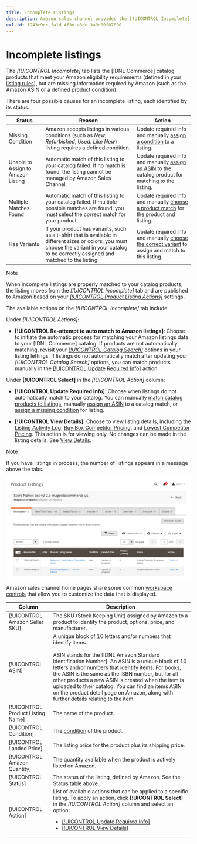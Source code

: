 ```yaml
---
title: Incomplete Listings
description: Amazon sales channel provides the [!UICONTROL Incomplete] tab to help you identify and meet eligibility requirements for your incomplete Amazon listings.
exl-id: f943c9cc-fa1d-4f3e-a3de-3a8d00f87890
---
```

# Incomplete listings

The _[!UICONTROL Incomplete]_ tab lists the [!DNL Commerce] catalog products that meet your Amazon eligibility requirements (defined in your [listing rules](./listing-rules.md)), but are missing information required by Amazon (such as the Amazon ASIN or a defined product condition).

There are four possible causes for an incomplete listing, each identified by its status.

|Status|Reason|Action|
|--- |--- |--- |
|Missing Condition|Amazon accepts listings in various conditions (such as _New_, _Refurbished_, _Used: Like New_) listing requires a defined condition.|Update required info and manually [assign a condition](./amazon-manually-update-incomplete-listing.md#update-required-info-missing-condition) to a listing.|
|Unable to Assign to Amazon Listing|Automatic match of this listing to your catalog failed. If no match is found, the listing cannot be managed by Amazon Sales Channel|Update required info and manually [assign an ASIN](./amazon-manually-update-incomplete-listing.md#update-required-info-unable-to-assign-to-amazon-listing) to the catalog product for matching to the listing.|
|Multiple Matches Found|Automatic match of this listing to your catalog failed. If multiple possible matches are found, you must select the correct match for your product.|Update required info and manually [choose a product match](./amazon-manually-update-incomplete-listing.md#update-required-info-multiple-matches-found) for the product and listing.|
|Has Variants|If your product has variants, such as a t-shirt that is available in different sizes or colors, you must choose the variant in your catalog to be correctly assigned and matched to the listing|Update required info and manually [choose the correct variant](./amazon-manually-update-incomplete-listing.md#update-required-info-has-variants) to assign and match to this listing.|

>[!NOTE]
>When incomplete listings are properly matched to your catalog products, the listing moves from the _[!UICONTROL Incomplete]_ tab and are published to Amazon based on your [_[!UICONTROL Product Listing Actions]_](./product-listing-actions.md) settings.

The available actions on the _[!UICONTROL Incomplete]_ tab include:

Under _[!UICONTROL Actions]_:

- **[!UICONTROL Re-attempt to auto match to Amazon listings]**: Choose to initiate the automatic process for matching your Amazon listings data to your [!DNL Commerce] catalog. If products are not automatically matching, revisit your [_[!UICONTROL Catalog Search]_](./catalog-search.md) options in your listing lettings. If listings do not automatically match after updating your _[!UICONTROL Catalog Search]_ options, you can match products manually in the [[!UICONTROL Update Required Info]](./amazon-manually-update-incomplete-listing.md#update-required-info-multiple-matches-found) action.

Under **[!UICONTROL Select]** in the _[!UICONTROL Action]_ column:

- **[!UICONTROL Update Required Info]**: Choose when listings do not automatically match to your catalog. You can manually [match catalog products to listings](./amazon-manually-update-incomplete-listing.md#update-required-info-multiple-matches-found), manually [assign an ASIN](./amazon-manually-update-incomplete-listing.md#update-required-info-unable-to-assign-to-amazon-listing) to a catalog match, or [assign a missing condition](./amazon-manually-update-incomplete-listing.md#update-required-info-missing-condition) for listing.

- **[!UICONTROL View Details]**: Choose to view listing details, including the [Listing Activity Log](./product-listing-details.md#listing-activity-log), [Buy Box Competitor Pricing](./product-listing-details.md#buy-box-competitor-pricing), and [Lowest Competitor Pricing](./product-listing-details.md#lowest-competitor-pricing). This action is for viewing only. No changes can be made in the listing details. See [View Details](./product-listing-details.md).

>[!NOTE]
>
>If you have listings in process, the number of listings appears in a message above the tabs.

![Incomplete Amazon listings](assets/amazon-incomplete-listings.png)

Amazon sales channel home pages share some common [workspace controls](./workspace-controls.md) that allow you to customize the data that is displayed.

|Column|Description|
|--- |--- |
|[!UICONTROL Amazon Seller SKU]|The SKU (Stock Keeping Unit) assigned by Amazon to a product to identify the product, options, price, and manufacturer.|
|[!UICONTROL ASIN]|A unique block of 10 letters and/or numbers that identify items.<br><br>ASIN stands for the [!DNL Amazon Standard Identification Number]. An ASIN is a unique block of 10 letters and/or numbers that identify items. For books, the ASIN is the same as the ISBN number, but for all other products a new ASIN is created when the item is uploaded to their catalog. You can find an items ASIN on the product detail page on Amazon, along with further details relating to the item.|
|[!UICONTROL Product Listing Name]|The name of the product.|
|[!UICONTROL Condition]|The [condition](./product-listing-condition.md) of the product.|
|[!UICONTROL Landed Price]|The listing price for the product plus its shipping price.|
|[!UICONTROL Amazon Quantity]|The quantity available when the product is actively listed on Amazon.|
|[!UICONTROL Status]|The status of the listing, defined by Amazon. See the Status table above.|
|[!UICONTROL Action]|List of available actions that can be applied to a specific listing. To apply an action, click **[!UICONTROL Select]** in the _[!UICONTROL Action]_ column and select an option:<ul><li>[[!UICONTROL Update Required Info]](./amazon-manually-update-incomplete-listing.md)</li><li>[[!UICONTROL View Details]](./product-listing-details.md)</li></ul>|
